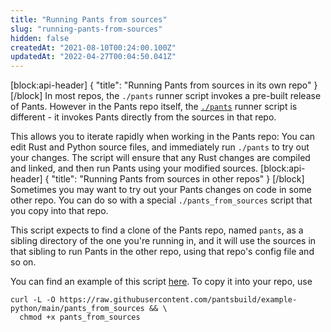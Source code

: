 ```yaml
---
title: "Running Pants from sources"
slug: "running-pants-from-sources"
hidden: false
createdAt: "2021-08-10T00:24:00.100Z"
updatedAt: "2022-04-27T00:04:50.041Z"
---
```

[block:api-header]
{
  "title": "Running Pants from sources in its own repo"
}
[/block]
In most repos, the `./pants` runner script invokes a pre-built release of Pants. However in the Pants repo itself, the [`./pants`](https://github.com/pantsbuild/pants/blob/main/pants) runner script is different - it invokes Pants directly from the sources in that repo. 

This allows you to iterate rapidly when working in the Pants repo: You can edit Rust and Python source files, and immediately run `./pants` to try out your changes. The script will ensure that any Rust changes are compiled and linked, and then run Pants using your modified sources.
[block:api-header]
{
  "title": "Running Pants from sources in other repos"
}
[/block]
Sometimes you may want to try out your Pants changes on code in some other repo. You can do so with a special `./pants_from_sources` script that you copy into that repo. 

This script expects to find a clone of the Pants repo, named `pants`, as a sibling directory of the one you're running in, and it will use the sources in that sibling to run Pants in the other repo, using that repo's config file and so on.

You can find an example of this script [here](https://github.com/pantsbuild/example-python/blob/main/pants_from_sources). To copy it into your repo, use 

```
curl -L -O https://raw.githubusercontent.com/pantsbuild/example-python/main/pants_from_sources && \
  chmod +x pants_from_sources
```
